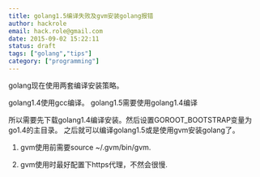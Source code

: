 ```yaml
---
title: golang1.5编译失败及gvm安装golang报错
author: hackrole
email: hack.role@gmail.com
date: 2015-09-02 15:22:11
status: draft
tags: ["golang","tips"]
category: ["programming"]
---
```





golang现在使用两套编译安装策略。

golang1.4使用gcc编译。
golang1.5需要使用golang1.4编译

所以需要先下载golang1.4编译安装。然后设置GOROOT_BOOTSTRAP变量为go1.4的主目录。
之后就可以编译golang1.5或是使用gvm安装golang了。

1) gvm使用前需要source ~/.gvm/bin/gvm.

2) gvm使用时最好配置下https代理，不然会很慢.
